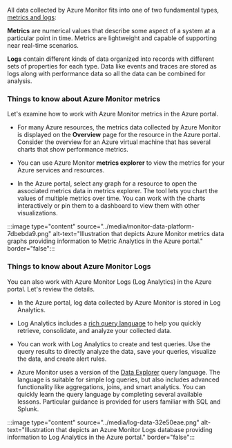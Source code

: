 All data collected by Azure Monitor fits into one of two fundamental types, [metrics and logs](/azure/azure-monitor/platform/data-collection):

**Metrics** are numerical values that describe some aspect of a system at a particular point in time. Metrics are lightweight and capable of supporting near real-time scenarios.

**Logs** contain different kinds of data organized into records with different sets of properties for each type. Data like events and traces are stored as logs along with performance data so all the data can be combined for analysis.

### Things to know about Azure Monitor metrics

Let's examine how to work with Azure Monitor metrics in the Azure portal.

- For many Azure resources, the metrics data collected by Azure Monitor is displayed on the **Overview** page for the resource in the Azure portal. Consider the overview for an Azure virtual machine that has several charts that show performance metrics.

- You can use Azure Monitor **metrics explorer** to view the metrics for your Azure services and resources.

- In the Azure portal, select any graph for a resource to open the associated metrics data in metrics explorer. The tool lets you chart the values of multiple metrics over time. You can work with the charts interactively or pin them to a dashboard to view them with other visualizations.

:::image type="content" source="../media/monitor-data-platform-7dbebda9.png" alt-text="Illustration that depicts Azure Monitor metrics data graphs providing information to Metric Analytics in the Azure portal." border="false":::

### Things to know about Azure Monitor Logs

You can also work with Azure Monitor Logs (Log Analytics) in the Azure portal. Let's review the details.

- In the Azure portal, log data collected by Azure Monitor is stored in Log Analytics.

- Log Analytics includes a [rich query language](/azure/azure-monitor/log-query/log-query-overview) to help you quickly retrieve, consolidate, and analyze your collected data.

- You can work with Log Analytics to create and test queries. Use the query results to directly analyze the data, save your queries, visualize the data, and create alert rules.

- Azure Monitor uses a version of the [Data Explorer](/azure/kusto/query/) query language. The language is suitable for simple log queries, but also includes advanced functionality like aggregations, joins, and smart analytics. You can quickly learn the query language by completing several available lessons. Particular guidance is provided for users familiar with SQL and Splunk.

:::image type="content" source="../media/log-data-32e50eae.png" alt-text="Illustration that depicts an Azure Monitor Logs database providing information to Log Analytics in the Azure portal." border="false":::